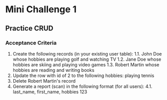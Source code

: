 # Mini Challenge 1

## Practice CRUD

### Acceptance Criteria
1. Create the following records (in your existing user table):
1.1. John Doe whose hobbies are playing golf and watching TV
1.2. Jane Doe whose hobbies are skiing and playing video games
1.3. Robert Martin whose hobbies are reading and writing books
2. Update the row with id of 2 to the following hobbies: playing tennis
3. Delete Robert Martin's record
4. Generate a report (scan) in the following format (for all users):
4.1. last_name, first_name, hobbies
123